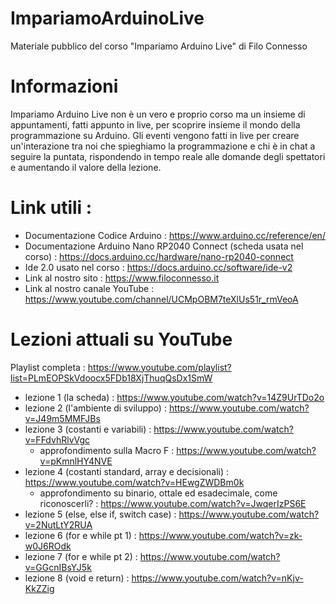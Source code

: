 # ImpariamoArduinoLive

Materiale pubblico del corso "Impariamo Arduino Live" di Filo Connesso 

# Informazioni

Impariamo Arduino Live non è un vero e proprio corso ma un insieme di appuntamenti, fatti appunto in live, per scoprire insieme il mondo della programmazione su Arduino. Gli eventi vengono fatti in live per creare un'interazione tra noi che spieghiamo la programmazione e chi è in chat a seguire la puntata, rispondendo in tempo reale alle domande degli spettatori e aumentando il valore della lezione.

# Link utili : 

- Documentazione Codice Arduino : https://www.arduino.cc/reference/en/
- Documentazione Arduino Nano RP2040 Connect (scheda usata nel corso) : https://docs.arduino.cc/hardware/nano-rp2040-connect
- Ide 2.0 usato nel corso : https://docs.arduino.cc/software/ide-v2
- Link al nostro sito : https://www.filoconnesso.it
- Link al nostro canale YouTube : https://www.youtube.com/channel/UCMpOBM7teXlUs51r_rmVeoA

# Lezioni attuali su YouTube

Playlist completa : https://www.youtube.com/playlist?list=PLmEOPSkVdoocx5FDb18XjThuqQsDx1SmW

- lezione 1 (la scheda) : https://www.youtube.com/watch?v=14Z9UrTDo2o
- lezione 2 (l'ambiente di sviluppo) : https://www.youtube.com/watch?v=J49m5MMFJBs
- lezione 3 (costanti e variabili) : https://www.youtube.com/watch?v=FFdvhRlvVgc
  - approfondimento sulla Macro F : https://www.youtube.com/watch?v=pKmnlHY4NVE
- lezione 4 (costanti standard, array e decisionali) : https://www.youtube.com/watch?v=HEwgZWDBm0k
  - approfondimento su binario, ottale ed esadecimale, come riconoscerli? : https://www.youtube.com/watch?v=JwqerIzPS6E
- lezione 5 (else, else if, switch case) : https://www.youtube.com/watch?v=2NutLtY2RUA
- lezione 6 (for e while pt 1) : https://www.youtube.com/watch?v=zk-w0J6ROdk
- lezione 7 (for e while pt 2) : https://www.youtube.com/watch?v=GGcnIBsYJ5k
- lezione 8 (void e return) : https://www.youtube.com/watch?v=nKjv-KkZZig
